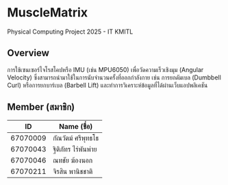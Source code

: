 # MuscleMatrix
Physical Computing Project 2025 - IT KMITL
## Overview
การใช้เซนเซอร์ไจโรสโคปหรือ IMU (เช่น MPU6050) เพื่อวัดความเร็วเชิงมุม (Angular Velocity) ซึ่งสามารถนำมาใช้ในการนับจำนวนครั้งที่ออกกำลังกาย เช่น การยกดัมเบล (Dumbbell Curl) หรือการยกบาร์เบล (Barbell Lift) และทำการวิเคราะห์ข้อมูลที่ได้ผ่านเว็บแอปพลิเคชัน
## Member (สมาชิก)
| ID       | Name (ชื่อ)                     |
|----------|---------------------------------|
| 67070009 | กัณวัตม์ ศรีพุทธโธ  |
| 67070043 | ฐิติภัทร ไร่พันพ่าย  |
| 67070046  | ณทชัย ฆ้องนอก |
| 67070211  | จิรสิน พานิชชาติ  |
